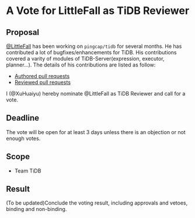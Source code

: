 # A Vote for LittleFall as TiDB Reviewer

## Proposal

[@LittleFall](https://github.com/LittleFall) has been working on `pingcap/tidb` for several months. He has contributed a lot of bugfixes/enhancements for TiDB. His contributions covered a varity of modules of TiDB-Server(expression, executor, planner...). The details of his contributions are listed as follow:

* [Authored pull requests](https://github.com/pingcap/tidb/commits?author=LittleFall)
* [Reviewed pull requests](https://github.com/pingcap/tidb/pulls?q=is%3Apr+reviewed-by%3ALittleFall)

I (@XuHuaiyu) hereby nominate @LittleFall as TiDB Reviewer and call for a vote.

## Deadline

The vote will be open for at least 3 days unless there is an objection or not enough votes.

## Scope

* Team TiDB

## Result

(To be updated)Conclude the voting result, including approvals and vetoes, binding and non-binding.
